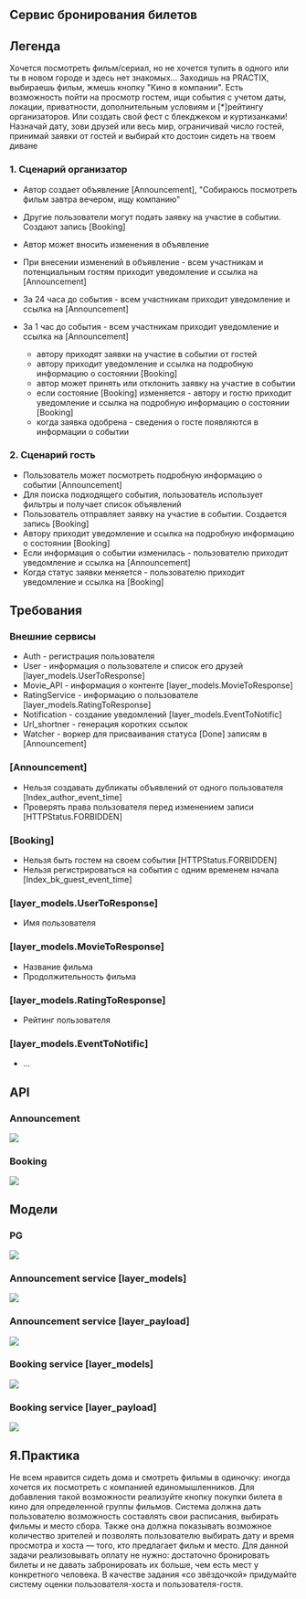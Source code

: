 ## Сервис бронирования билетов

## Легенда

Хочется посмотреть фильм/сериал, но не хочется тупить в одного или ты в новом городе и здесь нет знакомых...
Заходишь на PRACTIX, выбираешь фильм, жмешь кнопку "Кино в компании".
Есть возможность пойти на просмотр гостем, ищи события с учетом даты, локации, приватности, дополнительным условиям и [*]рейтингу организаторов.
Или создать свой фест с блекджеком и куртизанками! Назначай дату, зови друзей или весь мир, ограничивай число гостей, принимай заявки от гостей и выбирай кто достоин сидеть на твоем диване

### 1. Сценарий организатор

- Автор создает объявление [Announcement], "Собираюсь посмотреть фильм завтра вечером, ищу компанию"
- Другие пользователи могут подать заявку на участие в событии. Создают запись [Booking]
- Автор может вносить изменения в объявление
- При внесении изменений в объявление - всем участникам и потенциальным гостям приходит уведомление и ссылка на [Announcement]
- За 24 часа до события - всем участникам приходит уведомление и ссылка на [Announcement]
- За 1 час до события - всем участникам приходит уведомление и ссылка на [Announcement]

  - автору приходят заявки на участие в событии от гостей
  - автору приходит уведомление и ссылка на подробную информацию о состоянии [Booking]
  - автор может принять или отклонить заявку на участие в событии
  - если состояние [Booking] изменяется - автору и гостю приходит уведомление и ссылка на подробную информацию о состоянии [Booking]
  - когда заявка одобрена - сведения о госте появляются в информации о событии

### 2. Сценарий гость

- Пользователь может посмотреть подробную информацию о событии [Announcement]
- Для поиска подходящего события, пользователь использует фильтры и получает список объявлений
- Пользователь отправляет заявку на участие в событии. Создается запись [Booking]
- Автору приходит уведомление и ссылка на подробную информацию о состоянии [Booking]
- Если информация о событии изменилась - пользователю приходит уведомление и ссылка на [Announcement]
- Когда статус заявки меняется - пользователю приходит уведомление и ссылка на [Booking]

## Требования

### Внешние сервисы

- Auth - регистрация пользователя
- User - информация о пользователе и список его друзей [layer_models.UserToResponse]
- Movie_API - информация о контенте [layer_models.MovieToResponse]
- RatingService - информацию о пользователе [layer_models.RatingToResponse]
- Notification - создание уведомлений [layer_models.EventToNotific]
- Url_shortner - генерация коротких ссылок
- Watcher - воркер для присваивания статуса [Done] записям в [Announcement]

### [Announcement]

- Нельзя создавать дубликаты объявлений от одного пользователя [Index_author_event_time]
- Проверять права пользователя перед изменением записи [HTTPStatus.FORBIDDEN]

### [Booking]

- Нельзя быть гостем на своем событии [HTTPStatus.FORBIDDEN]
- Нельзя регистрироваться на события с одним временем начала [Index_bk_guest_event_time]

### [layer_models.UserToResponse]

- Имя пользователя

### [layer_models.MovieToResponse]

- Название фильма
- Продолжительность фильма

### [layer_models.RatingToResponse]

- Рейтинг пользователя

### [layer_models.EventToNotific]

- ...

## API

### Announcement

![](./api_announce.png)

### Booking

![](./api_booking.png)

## Модели

### PG

![](./pg_models.png)

### Announcement service [layer_models]

![](./announce_models.png)

### Announcement service [layer_payload]

![](./announce_payloads.png)

### Booking service [layer_models]

![](./booking_models.png)

### Booking service [layer_payload]

![](./booking_payloads.png)

## Я.Практика

Не всем нравится сидеть дома и смотреть фильмы в одиночку: иногда хочется их посмотреть с компанией единомышленников.
Для добавления такой возможности реализуйте кнопку покупки билета в кино для определенной группы фильмов. Система должна дать пользователю возможность составлять свои расписания, выбирать фильмы и место сбора. Также она должна показывать возможное количество зрителей и позволять пользователю выбирать дату и время просмотра и хоста — того, кто предлагает фильм и место.
Для данной задачи реализовывать оплату не нужно: достаточно бронировать билеты и не давать забронировать их больше, чем есть мест у конкретного человека.
В качестве задания «со звёздочкой» придумайте систему оценки пользователя-хоста и пользователя-гостя.
